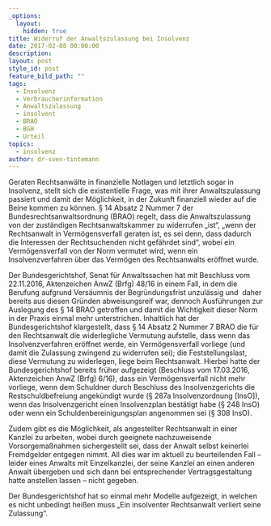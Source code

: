 ```yaml
---
_options:
  layout:
    hidden: true
title: Widerruf der Anwaltszulassung bei Insolvenz
date: 2017-02-08 00:00:00
description:
layout: post
style_id: post
feature_bild_path: ""
tags:
  - Insolvenz
  - Verbraucherinformation
  - Anwaltszulassung
  - insolvent
  - BRAO
  - BGH
  - Urteil
topics:
  - insolvenz
author: dr-sven-tintemann
---
```



Geraten Rechtsanwälte in finanzielle Notlagen und letztlich sogar in Insolvenz, stellt sich die existentielle Frage, was mit ihrer Anwaltszulassung passiert und damit der Möglichkeit, in der Zukunft finanziell wieder auf die Beine kommen zu können. § 14 Absatz 2 Nummer 7 der Bundesrechtsanwaltsordnung (BRAO) regelt, dass die Anwaltszulassung von der zuständigen Rechtsanwaltskammer zu widerrufen „ist“, „wenn der Rechtsanwalt in Vermögensverfall geraten ist, es sei denn, dass dadurch die Interessen der Rechtsuchenden nicht gefährdet sind“, wobei ein Vermögensverfall von der Norm vermutet wird, wenn ein Insolvenzverfahren über das Vermögen des Rechtsanwalts eröffnet wurde.

Der Bundesgerichtshof, Senat für Anwaltssachen hat mit Beschluss vom 22.11.2016, Aktenzeichen AnwZ (Brfg) 48/16 in einem Fall, in dem die Berufung aufgrund Versäumnis der Begründungsfrist unzulässig und  daher bereits aus diesen Gründen abweisungsreif war, dennoch Ausführungen zur Auslegung des § 14 BRAO getroffen und damit die Wichtigkeit dieser Norm in der Praxis einmal mehr unterstrichen. Inhaltlich hat der Bundesgerichtshof klargestellt, dass § 14 Absatz 2 Nummer 7 BRAO die für den Rechtsanwalt die widerlegliche Vermutung aufstelle, dass wenn das Insolvenzverfahren eröffnet werde, ein Vermögensverfall vorliege (und damit die Zulassung zwingend zu widerrufen sei); die Feststellungslast, diese Vermutung zu widerlegen, liege beim Rechtsanwalt. Hierbei hatte der Bundesgerichtshof bereits früher aufgezeigt (Beschluss vom 17.03.2016, Aktenzeichen AnwZ (Brfg) 6/16), dass ein Vermögensverfall nicht mehr vorliege, wenn dem Schuldner durch Beschluss des Insolvenzgerichts die Restschuldbefreiung angekündigt wurde (§ 287a Insolvenzordnung [InsO]), wenn das Insolvenzgericht einen Insolvenzplan bestätigt habe (§ 248 InsO) oder wenn ein Schuldenbereinigungsplan angenommen sei (§ 308 InsO).

Zudem gibt es die Möglichkeit, als angestellter Rechtsanwalt in einer Kanzlei zu arbeiten, wobei durch geeignete nachzuweisende Vorsorgemaßnahmen sichergestellt sei, dass der Anwalt selbst keinerlei Fremdgelder entgegen nimmt. All dies war im aktuell zu beurteilenden Fall – leider eines Anwalts mit Einzelkanzlei, der seine Kanzlei an einen anderen Anwalt übergeben und sich dann bei entsprechender Vertragsgestaltung hatte anstellen lassen – nicht gegeben.

Der Bundesgerichtshof hat so einmal mehr Modelle aufgezeigt, in welchen es nicht unbedingt heißen muss „Ein insolventer Rechtsanwalt verliert seine Zulassung“.